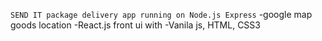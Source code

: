 ``SEND IT package delivery app running on Node.js Express``
-google map goods location
-React.js front ui with
-Vanila js, HTML, CSS3

